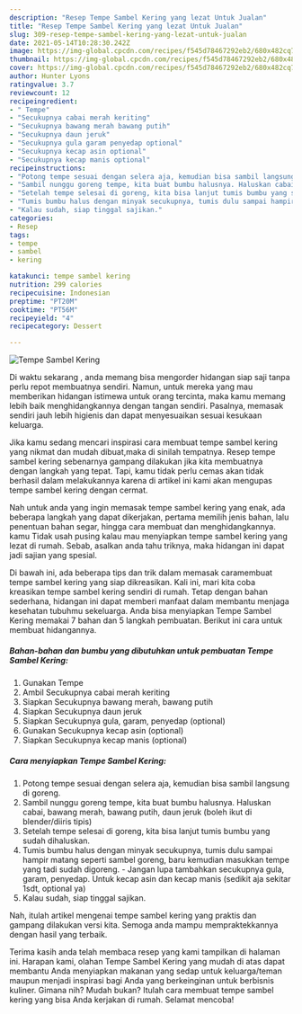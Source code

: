 ```yaml
---
description: "Resep Tempe Sambel Kering yang lezat Untuk Jualan"
title: "Resep Tempe Sambel Kering yang lezat Untuk Jualan"
slug: 309-resep-tempe-sambel-kering-yang-lezat-untuk-jualan
date: 2021-05-14T10:28:30.242Z
image: https://img-global.cpcdn.com/recipes/f545d78467292eb2/680x482cq70/tempe-sambel-kering-foto-resep-utama.jpg
thumbnail: https://img-global.cpcdn.com/recipes/f545d78467292eb2/680x482cq70/tempe-sambel-kering-foto-resep-utama.jpg
cover: https://img-global.cpcdn.com/recipes/f545d78467292eb2/680x482cq70/tempe-sambel-kering-foto-resep-utama.jpg
author: Hunter Lyons
ratingvalue: 3.7
reviewcount: 12
recipeingredient:
- " Tempe"
- "Secukupnya cabai merah keriting"
- "Secukupnya bawang merah bawang putih"
- "Secukupnya daun jeruk"
- "Secukupnya gula garam penyedap optional"
- "Secukupnya kecap asin optional"
- "Secukupnya kecap manis optional"
recipeinstructions:
- "Potong tempe sesuai dengan selera aja, kemudian bisa sambil langsung di goreng."
- "Sambil nunggu goreng tempe, kita buat bumbu halusnya. Haluskan cabai, bawang merah, bawang putih, daun jeruk (boleh ikut di blender/diiris tipis)"
- "Setelah tempe selesai di goreng, kita bisa lanjut tumis bumbu yang sudah dihaluskan."
- "Tumis bumbu halus dengan minyak secukupnya, tumis dulu sampai hampir matang seperti sambel goreng, baru kemudian masukkan tempe yang tadi sudah digoreng.  Jangan lupa tambahkan secukupnya gula, garam, penyedap. Untuk kecap asin dan kecap manis (sedikit aja sekitar 1sdt, optional ya)"
- "Kalau sudah, siap tinggal sajikan."
categories:
- Resep
tags:
- tempe
- sambel
- kering

katakunci: tempe sambel kering 
nutrition: 299 calories
recipecuisine: Indonesian
preptime: "PT20M"
cooktime: "PT56M"
recipeyield: "4"
recipecategory: Dessert

---
```



![Tempe Sambel Kering](https://img-global.cpcdn.com/recipes/f545d78467292eb2/680x482cq70/tempe-sambel-kering-foto-resep-utama.jpg)

Di waktu  sekarang , anda memang bisa mengorder hidangan siap saji tanpa perlu repot membuatnya sendiri. Namun, untuk mereka yang mau memberikan hidangan istimewa untuk orang tercinta, maka kamu memang lebih baik menghidangkannya dengan tangan sendiri. Pasalnya, memasak sendiri jauh lebih higienis dan dapat menyesuaikan sesuai kesukaan keluarga.

Jika kamu sedang mencari inspirasi cara membuat tempe sambel kering yang nikmat dan mudah dibuat,maka di sinilah tempatnya. Resep tempe sambel kering  sebenarnya gampang dilakukan jika kita membuatnya dengan langkah yang tepat. Tapi, kamu tidak perlu cemas akan tidak berhasil dalam melakukannya 
karena di artikel ini kami akan mengupas tempe sambel kering dengan cermat.  



Nah untuk anda yang ingin memasak tempe sambel kering yang enak, ada beberapa langkah yang dapat dikerjakan, pertama memilih jenis bahan, lalu penentuan bahan segar, hingga cara membuat dan menghidangkannya. kamu Tidak usah pusing kalau mau menyiapkan tempe sambel kering yang lezat di rumah. Sebab, asalkan anda  tahu triknya, maka hidangan ini dapat jadi sajian yang spesial.

Di bawah ini, ada beberapa tips dan trik dalam memasak caramembuat tempe sambel kering yang siap dikreasikan. Kali ini, mari kita coba kreasikan tempe sambel kering sendiri di rumah. Tetap dengan bahan sederhana, hidangan ini dapat memberi manfaat dalam membantu menjaga kesehatan tubuhmu sekeluarga. Anda bisa menyiapkan Tempe Sambel Kering memakai 7 bahan dan 5 langkah pembuatan. Berikut ini cara untuk membuat hidangannya.

<!--inarticleads1-->

##### Bahan-bahan dan bumbu yang dibutuhkan untuk pembuatan Tempe Sambel Kering:

1. Gunakan  Tempe
1. Ambil Secukupnya cabai merah keriting
1. Siapkan Secukupnya bawang merah, bawang putih
1. Siapkan Secukupnya daun jeruk
1. Siapkan Secukupnya gula, garam, penyedap (optional)
1. Gunakan Secukupnya kecap asin (optional)
1. Siapkan Secukupnya kecap manis (optional)




<!--inarticleads2-->

##### Cara menyiapkan Tempe Sambel Kering:

1. Potong tempe sesuai dengan selera aja, kemudian bisa sambil langsung di goreng.
1. Sambil nunggu goreng tempe, kita buat bumbu halusnya. Haluskan cabai, bawang merah, bawang putih, daun jeruk (boleh ikut di blender/diiris tipis)
1. Setelah tempe selesai di goreng, kita bisa lanjut tumis bumbu yang sudah dihaluskan.
1. Tumis bumbu halus dengan minyak secukupnya, tumis dulu sampai hampir matang seperti sambel goreng, baru kemudian masukkan tempe yang tadi sudah digoreng.  - Jangan lupa tambahkan secukupnya gula, garam, penyedap. Untuk kecap asin dan kecap manis (sedikit aja sekitar 1sdt, optional ya)
1. Kalau sudah, siap tinggal sajikan.




Nah, itulah artikel mengenai  tempe sambel kering  yang praktis dan gampang dilakukan versi kita. Semoga anda mampu mempraktekkannya dengan hasil yang terbaik. 

Terima kasih anda telah membaca resep yang kami tampilkan di halaman ini. Harapan kami, olahan  Tempe Sambel Kering yang mudah di atas dapat membantu Anda menyiapkan makanan yang sedap untuk keluarga/teman maupun menjadi inspirasi bagi Anda yang berkeinginan untuk berbisnis kuliner. Gimana nih? Mudah bukan? Itulah cara membuat tempe sambel kering yang bisa Anda kerjakan di rumah. Selamat mencoba!

